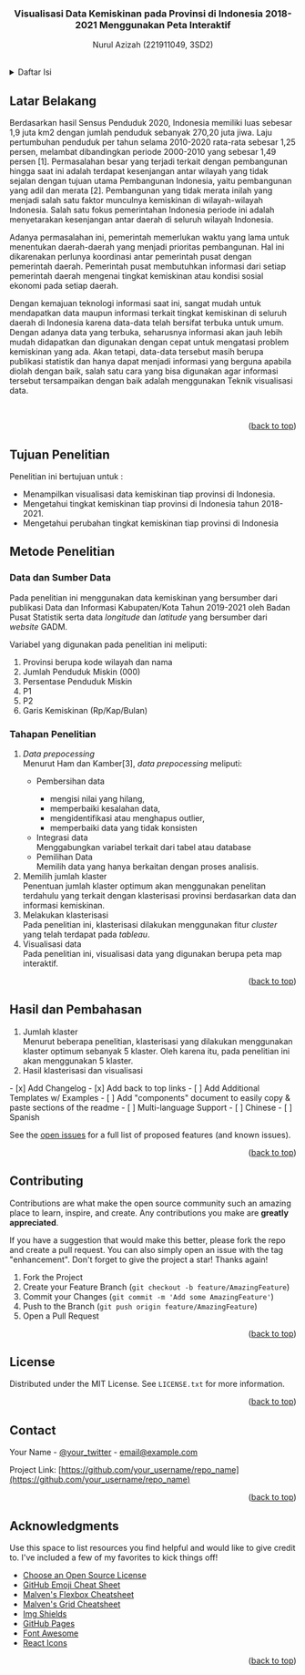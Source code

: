 <div id="top"></div>
  <h3 align="center">Visualisasi Data Kemiskinan pada Provinsi di Indonesia 2018-2021 Menggunakan Peta Interaktif</h3>
  <p align="center">Nurul Azizah (221911049, 3SD2)</p><br/>

</div>



<!-- TABLE OF CONTENTS -->
<details>
  <summary>Daftar Isi</summary>
  <ol>
    <li>
      <a href="#latar-belakang">Latar Belakang</a>
    </li>
    <li>
      <a href="#tujuan-penelitian">Tujuan Penelitian</a>
    </li>
    <li><a href="#metode-penelitian">Metode Penelitian</a></li>
    <ul>
      <li><a href="#data-dan-sumber-data">Data dan Sumber Data</a></li>
      <li><a href="#tahapan-penelitian">Tahapan Penelitian</a></li>
    </ul>
    <li><a href="#hasil-dan-pembahasan">Hasil dan Pembahasan</a></li>
    <li><a href="#contributing">Contributing</a></li>
    <li><a href="#license">License</a></li>
    <li><a href="#contact">Contact</a></li>
    <li><a href="#acknowledgments">Acknowledgments</a></li>
  </ol>
</details>



<!-- LATAR BELAKANG -->
## Latar Belakang

<p>Berdasarkan hasil Sensus Penduduk 2020, Indonesia memiliki luas sebesar 1,9 juta km2 dengan jumlah penduduk sebanyak 270,20 juta jiwa. Laju pertumbuhan penduduk per tahun selama 2010-2020 rata-rata sebesar 1,25 persen, melambat dibandingkan periode 2000-2010 yang sebesar 1,49 persen [1]. Permasalahan besar yang terjadi terkait dengan pembangunan hingga saat ini adalah terdapat kesenjangan antar wilayah yang tidak sejalan dengan tujuan utama Pembangunan Indonesia, yaitu pembangunan yang adil dan merata [2]. Pembangunan yang tidak merata inilah yang menjadi salah satu faktor munculnya kemiskinan di wilayah-wilayah Indonesia. Salah satu fokus pemerintahan Indonesia periode ini adalah menyetarakan kesenjangan antar daerah di seluruh wilayah Indonesia.</p>
<p>Adanya permasalahan ini, pemerintah memerlukan waktu yang lama untuk menentukan daerah-daerah yang menjadi prioritas pembangunan. Hal ini dikarenakan perlunya koordinasi antar pemerintah pusat dengan pemerintah daerah. Pemerintah pusat membutuhkan informasi dari setiap pemerintah daerah mengenai tingkat kemiskinan atau kondisi sosial ekonomi pada setiap daerah.</p>
<p>Dengan kemajuan teknologi informasi saat ini, sangat mudah untuk mendapatkan data maupun informasi terkait tingkat kemiskinan di seluruh daerah di Indonesia karena data-data telah bersifat terbuka untuk umum. Dengan adanya data yang terbuka, seharusnya informasi akan jauh lebih mudah didapatkan dan digunakan dengan cepat untuk mengatasi problem kemiskinan yang ada. Akan tetapi, data-data tersebut masih berupa publikasi statistik dan hanya dapat menjadi informasi yang berguna apabila diolah dengan baik, salah satu cara yang bisa digunakan agar informasi tersebut tersampaikan dengan baik adalah menggunakan Teknik visualisasi data.</p><br/>


<p align="right">(<a href="#top">back to top</a>)</p>


<!-- TUJUAN PENELITIAN -->
## Tujuan Penelitian

Penelitian ini bertujuan untuk :
* Menampilkan visualisasi data kemiskinan tiap provinsi di Indonesia.
* Mengetahui tingkat kemiskinan tiap provinsi di Indonesia tahun 2018-2021.
* Mengetahui perubahan tingkat kemiskinan tiap provinsi di Indonesia


<!-- METODE PENELITIAN -->
## Metode Penelitian

### Data dan Sumber Data
<p>Pada penelitian ini menggunakan data kemiskinan yang bersumber dari publikasi Data dan Informasi Kabupaten/Kota Tahun 2019-2021 oleh Badan Pusat Statistik serta data <i>longitude</i> dan <i>latitude</i> yang bersumber dari <i>website</i> GADM.</p>
Variabel yang digunakan pada penelitian ini meliputi:
<ol>
  <li>Provinsi berupa kode wilayah dan nama</li>
  <li>Jumlah Penduduk Miskin (000)</li>
  <li>Persentase Penduduk Miskin</li>
  <li>P1</li>
  <li>P2</li>
  <li>Garis Kemiskinan (Rp/Kap/Bulan)</li>
</ol>

### Tahapan Penelitian
<ol>
  <li><i>Data prepocessing</i></li>
    Menurut Ham dan Kamber[3], <i>data prepocessing</i> meliputi:
  <ul>
    <li>Pembersihan data</li>
    <ul>
      <li>mengisi nilai yang hilang,</li>
      <li>memperbaiki kesalahan data,</li>
      <li>mengidentifikasi atau menghapus outlier,</li>
      <li>memperbaiki data yang tidak konsisten</li>
    </ul>
    <li>Integrasi data</li>
    Menggabungkan variabel terkait dari tabel atau database
    <li>Pemilihan Data</li>
    Memilih data yang hanya berkaitan dengan proses analisis.
  </ul>
  <li>Memilih jumlah klaster</li>
  Penentuan jumlah klaster optimum akan menggunakan penelitan terdahulu yang terkait dengan klasterisasi provinsi berdasarkan data dan informasi kemiskinan.
  <li>Melakukan klasterisasi</li>
  Pada penelitian ini, klasterisasi dilakukan menggunakan fitur <i>cluster</i> yang telah terdapat pada <i>tableau</i>.
  <li>Visualisasi data</li>
  Pada penelitian ini, visualisasi data yang digunakan berupa peta map interaktif.
</ol>

<p align="right">(<a href="#top">back to top</a>)</p>



<!-- HASIL DAN PEMBAHASAN -->
## Hasil dan Pembahasan
<ol>
  <li>Jumlah klaster</li>
  Menurut beberapa penelitian, klasterisasi yang dilakukan menggunakan klaster optimum sebanyak 5 klaster. Oleh karena itu, pada penelitian ini akan menggunakan 5 klaster.
  <li>Hasil klasterisasi dan visualisasi</li>
  
</ol>
- [x] Add Changelog
- [x] Add back to top links
- [ ] Add Additional Templates w/ Examples
- [ ] Add "components" document to easily copy & paste sections of the readme
- [ ] Multi-language Support
    - [ ] Chinese
    - [ ] Spanish

See the [open issues](https://github.com/othneildrew/Best-README-Template/issues) for a full list of proposed features (and known issues).

<p align="right">(<a href="#top">back to top</a>)</p>



<!-- CONTRIBUTING -->
## Contributing

Contributions are what make the open source community such an amazing place to learn, inspire, and create. Any contributions you make are **greatly appreciated**.

If you have a suggestion that would make this better, please fork the repo and create a pull request. You can also simply open an issue with the tag "enhancement".
Don't forget to give the project a star! Thanks again!

1. Fork the Project
2. Create your Feature Branch (`git checkout -b feature/AmazingFeature`)
3. Commit your Changes (`git commit -m 'Add some AmazingFeature'`)
4. Push to the Branch (`git push origin feature/AmazingFeature`)
5. Open a Pull Request

<p align="right">(<a href="#top">back to top</a>)</p>



<!-- LICENSE -->
## License

Distributed under the MIT License. See `LICENSE.txt` for more information.

<p align="right">(<a href="#top">back to top</a>)</p>



<!-- CONTACT -->
## Contact

Your Name - [@your_twitter](https://twitter.com/your_username) - email@example.com

Project Link: [https://github.com/your_username/repo_name](https://github.com/your_username/repo_name)

<p align="right">(<a href="#top">back to top</a>)</p>



<!-- ACKNOWLEDGMENTS -->
## Acknowledgments

Use this space to list resources you find helpful and would like to give credit to. I've included a few of my favorites to kick things off!

* [Choose an Open Source License](https://choosealicense.com)
* [GitHub Emoji Cheat Sheet](https://www.webpagefx.com/tools/emoji-cheat-sheet)
* [Malven's Flexbox Cheatsheet](https://flexbox.malven.co/)
* [Malven's Grid Cheatsheet](https://grid.malven.co/)
* [Img Shields](https://shields.io)
* [GitHub Pages](https://pages.github.com)
* [Font Awesome](https://fontawesome.com)
* [React Icons](https://react-icons.github.io/react-icons/search)

<p align="right">(<a href="#top">back to top</a>)</p>



<!-- MARKDOWN LINKS & IMAGES -->
<!-- https://www.markdownguide.org/basic-syntax/#reference-style-links -->
[contributors-shield]: https://img.shields.io/github/contributors/othneildrew/Best-README-Template.svg?style=for-the-badge
[contributors-url]: https://github.com/othneildrew/Best-README-Template/graphs/contributors
[forks-shield]: https://img.shields.io/github/forks/othneildrew/Best-README-Template.svg?style=for-the-badge
[forks-url]: https://github.com/othneildrew/Best-README-Template/network/members
[stars-shield]: https://img.shields.io/github/stars/othneildrew/Best-README-Template.svg?style=for-the-badge
[stars-url]: https://github.com/othneildrew/Best-README-Template/stargazers
[issues-shield]: https://img.shields.io/github/issues/othneildrew/Best-README-Template.svg?style=for-the-badge
[issues-url]: https://github.com/othneildrew/Best-README-Template/issues
[license-shield]: https://img.shields.io/github/license/othneildrew/Best-README-Template.svg?style=for-the-badge
[license-url]: https://github.com/othneildrew/Best-README-Template/blob/master/LICENSE.txt
[linkedin-shield]: https://img.shields.io/badge/-LinkedIn-black.svg?style=for-the-badge&logo=linkedin&colorB=555
[linkedin-url]: https://linkedin.com/in/othneildrew
[product-screenshot]: images/screenshot.png
